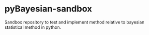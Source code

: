 # pyBayesian-sandbox
Sandbox repository to test and implement method relative to bayesian statistical method in python.
